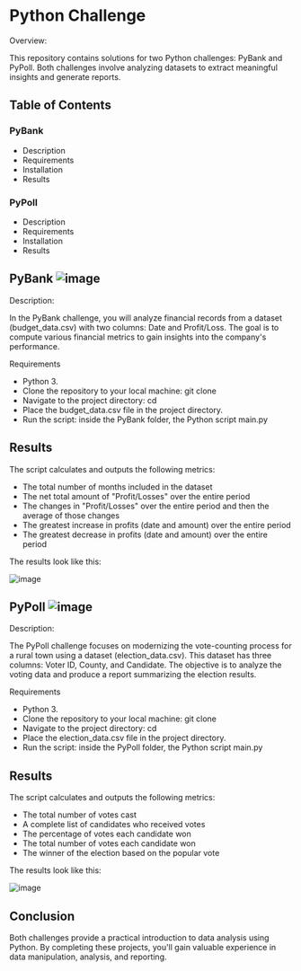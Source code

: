 # Python Challenge
Overview:

This repository contains solutions for two Python challenges: PyBank and PyPoll. Both challenges involve analyzing datasets to extract meaningful insights and generate reports.

## Table of Contents

### PyBank

- Description
- Requirements
- Installation
- Results
  
### PyPoll

- Description
- Requirements
- Installation
- Results


## PyBank ![image](https://github.com/user-attachments/assets/f291975b-216d-4a53-92b8-5091b253bacf)


Description:

In the PyBank challenge, you will analyze financial records from a dataset (budget_data.csv) with two columns: Date and Profit/Loss. 
The goal is to compute various financial metrics to gain insights into the company's performance.

Requirements

- Python 3.
- Clone the repository to your local machine: git clone <repository-url>
- Navigate to the project directory: cd <project-directory>
- Place the budget_data.csv file in the project directory.
- Run the script: inside the PyBank folder, the Python script main.py

## Results
The script calculates and outputs the following metrics:

* The total number of months included in the dataset
* The net total amount of "Profit/Losses" over the entire period
* The changes in "Profit/Losses" over the entire period and then the average of those changes
* The greatest increase in profits (date and amount) over the entire period
* The greatest decrease in profits (date and amount) over the entire period

The results look like this:

![image](https://github.com/user-attachments/assets/0346b60b-529d-4bef-a6d5-215760ec7aae)


##  PyPoll ![image](https://github.com/user-attachments/assets/cde16e59-34c6-40ff-bcad-1f5b5189b91a)


Description:

The PyPoll challenge focuses on modernizing the vote-counting process for a rural town using a dataset (election_data.csv). 
This dataset has three columns: Voter ID, County, and Candidate. The objective is to analyze the voting data and produce a report summarizing the election results.

Requirements

- Python 3.
- Clone the repository to your local machine: git clone <repository-url>
- Navigate to the project directory: cd <project-directory>
- Place the election_data.csv file in the project directory.
- Run the script: inside the PyPoll folder,  the Python script main.py


## Results

The script calculates and outputs the following metrics:

* The total number of votes cast
* A complete list of candidates who received votes
* The percentage of votes each candidate won
* The total number of votes each candidate won
* The winner of the election based on the popular vote

The results look like this:

![image](https://github.com/user-attachments/assets/5d613c04-a361-4f88-b872-f26759078157)


## Conclusion
Both challenges provide a practical introduction to data analysis using Python. By completing these projects, you'll gain valuable experience in data manipulation, analysis, and reporting.

